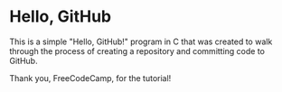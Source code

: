 # Hello, GitHub

This is a simple "Hello, GitHub!" program in C that was created to walk through the process of creating a repository and committing code to GitHub. 

Thank you, FreeCodeCamp, for the tutorial!
